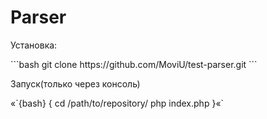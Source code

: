 <h1>Parser</h1>

<p>Установка: </p>
```bash
git clone https://github.com/MoviU/test-parser.git
```

<p>Запуск(только через консоль)</p>
«`{bash} {
    cd /path/to/repository/
    php index.php
}«`


